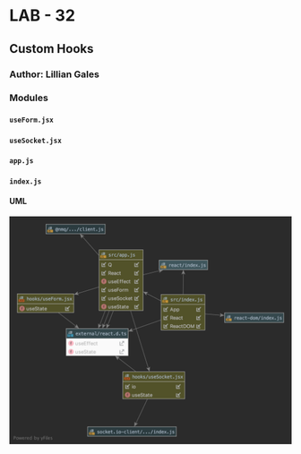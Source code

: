 # LAB - 32

## Custom Hooks

### Author: Lillian Gales

### Modules
#### `useForm.jsx`
#### `useSocket.jsx`
#### `app.js`
#### `index.js`

#### UML
![UML](UML.png)
